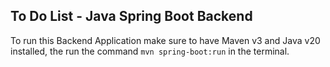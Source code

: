 ## To Do List - Java Spring Boot Backend
To run this Backend Application make sure to have Maven v3 and Java v20 installed, the run the command `mvn spring-boot:run` in the terminal.
